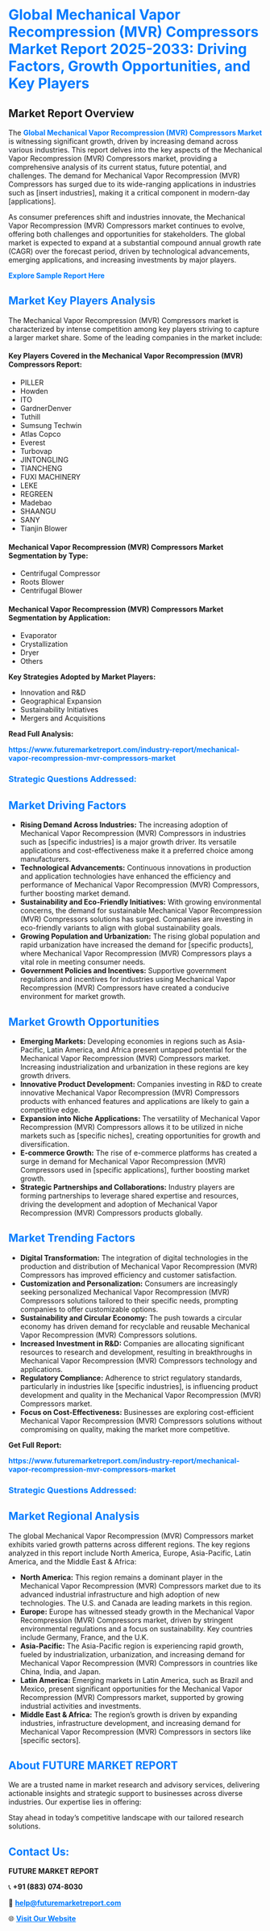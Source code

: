 <h1 style="color: #007BFF;">Global Mechanical Vapor Recompression (MVR) Compressors Market Report 2025-2033: Driving Factors, Growth Opportunities, and Key Players</h1>

<section id="overview">
<h2>Market Report Overview</h2>
<p>The <a href="https://www.futuremarketreport.com/industry-report/mechanical-vapor-recompression-mvr-compressors-market" style="color: #007BFF; text-decoration: none;"><strong>Global Mechanical Vapor Recompression (MVR) Compressors Market</strong></a> is witnessing significant growth, driven by increasing demand across various industries. This report delves into the key aspects of the Mechanical Vapor Recompression (MVR) Compressors market, providing a comprehensive analysis of its current status, future potential, and challenges. The demand for Mechanical Vapor Recompression (MVR) Compressors has surged due to its wide-ranging applications in industries such as [insert industries], making it a critical component in modern-day [applications].</p>
<p>As consumer preferences shift and industries innovate, the Mechanical Vapor Recompression (MVR) Compressors market continues to evolve, offering both challenges and opportunities for stakeholders. The global market is expected to expand at a substantial compound annual growth rate (CAGR) over the forecast period, driven by technological advancements, emerging applications, and increasing investments by major players.</p>
</section>

<section id="overview">
<p><a href="https://www.futuremarketreport.com/request-sample/reportId=101912" style="color: #007BFF; text-decoration: none;"><strong>Explore Sample Report Here</strong></a></p>
</section>

<section id="key-players">
<h2 style="color: #007BFF;">Market Key Players Analysis</h2>
<p>The Mechanical Vapor Recompression (MVR) Compressors market is characterized by intense competition among key players striving to capture a larger market share. Some of the leading companies in the market include:</p>
<h4>Key Players Covered in the Mechanical Vapor Recompression (MVR) Compressors Report:</h4>
<ul><li>PILLER</li><li>Howden</li><li>ITO</li><li>GardnerDenver</li><li>Tuthill</li><li>Sumsung Techwin</li><li>Atlas Copco</li><li>Everest</li><li>Turbovap</li><li>JINTONGLING</li><li>TIANCHENG</li><li>FUXI MACHINERY</li><li>LEKE</li><li>REGREEN</li><li>Madebao</li><li>SHAANGU</li><li>SANY</li><li>Tianjin Blower</li></ul>
<h4>Mechanical Vapor Recompression (MVR) Compressors Market Segmentation by Type:</h4>
<ul><li>Centrifugal Compressor</li><li>Roots Blower</li><li>Centrifugal Blower</li></ul>

<h4>Mechanical Vapor Recompression (MVR) Compressors Market Segmentation by Application:</h4>
<ul><li>Evaporator</li><li>Crystallization</li><li>Dryer</li><li>Others</li></ul>
<p><strong>Key Strategies Adopted by Market Players:</strong></p>
<ul>
<li>Innovation and R&D</li>
<li>Geographical Expansion</li>
<li>Sustainability Initiatives</li>
<li>Mergers and Acquisitions</li>
</ul>
</section>

<section>
<p><strong>Read Full Analysis: </strong></p><a href="https://www.futuremarketreport.com/industry-report/mechanical-vapor-recompression-mvr-compressors-market" style="color: #007BFF; text-decoration: none;"><strong>https://www.futuremarketreport.com/industry-report/mechanical-vapor-recompression-mvr-compressors-market</strong></a>
<h3 style="color: #007BFF;">Strategic Questions Addressed:</h3>
</section>

<section id="driving-factors">
<h2 style="color: #007BFF;">Market Driving Factors</h2>
<ul>
<li><strong>Rising Demand Across Industries:</strong> The increasing adoption of Mechanical Vapor Recompression (MVR) Compressors in industries such as [specific industries] is a major growth driver. Its versatile applications and cost-effectiveness make it a preferred choice among manufacturers.</li>
<li><strong>Technological Advancements:</strong> Continuous innovations in production and application technologies have enhanced the efficiency and performance of Mechanical Vapor Recompression (MVR) Compressors, further boosting market demand.</li>
<li><strong>Sustainability and Eco-Friendly Initiatives:</strong> With growing environmental concerns, the demand for sustainable Mechanical Vapor Recompression (MVR) Compressors solutions has surged. Companies are investing in eco-friendly variants to align with global sustainability goals.</li>
<li><strong>Growing Population and Urbanization:</strong> The rising global population and rapid urbanization have increased the demand for [specific products], where Mechanical Vapor Recompression (MVR) Compressors plays a vital role in meeting consumer needs.</li>
<li><strong>Government Policies and Incentives:</strong> Supportive government regulations and incentives for industries using Mechanical Vapor Recompression (MVR) Compressors have created a conducive environment for market growth.</li>
</ul>
</section>

<section id="growth-opportunities">
<h2 style="color: #007BFF;">Market Growth Opportunities</h2>
<ul>
<li><strong>Emerging Markets:</strong> Developing economies in regions such as Asia-Pacific, Latin America, and Africa present untapped potential for the Mechanical Vapor Recompression (MVR) Compressors market. Increasing industrialization and urbanization in these regions are key growth drivers.</li>
<li><strong>Innovative Product Development:</strong> Companies investing in R&D to create innovative Mechanical Vapor Recompression (MVR) Compressors products with enhanced features and applications are likely to gain a competitive edge.</li>
<li><strong>Expansion into Niche Applications:</strong> The versatility of Mechanical Vapor Recompression (MVR) Compressors allows it to be utilized in niche markets such as [specific niches], creating opportunities for growth and diversification.</li>
<li><strong>E-commerce Growth:</strong> The rise of e-commerce platforms has created a surge in demand for Mechanical Vapor Recompression (MVR) Compressors used in [specific applications], further boosting market growth.</li>
<li><strong>Strategic Partnerships and Collaborations:</strong> Industry players are forming partnerships to leverage shared expertise and resources, driving the development and adoption of Mechanical Vapor Recompression (MVR) Compressors products globally.</li>
</ul>
</section>

<section id="trending-factors">
<h2 style="color: #007BFF;">Market Trending Factors</h2>
<ul>
<li><strong>Digital Transformation:</strong> The integration of digital technologies in the production and distribution of Mechanical Vapor Recompression (MVR) Compressors has improved efficiency and customer satisfaction.</li>
<li><strong>Customization and Personalization:</strong> Consumers are increasingly seeking personalized Mechanical Vapor Recompression (MVR) Compressors solutions tailored to their specific needs, prompting companies to offer customizable options.</li>
<li><strong>Sustainability and Circular Economy:</strong> The push towards a circular economy has driven demand for recyclable and reusable Mechanical Vapor Recompression (MVR) Compressors solutions.</li>
<li><strong>Increased Investment in R&D:</strong> Companies are allocating significant resources to research and development, resulting in breakthroughs in Mechanical Vapor Recompression (MVR) Compressors technology and applications.</li>
<li><strong>Regulatory Compliance:</strong> Adherence to strict regulatory standards, particularly in industries like [specific industries], is influencing product development and quality in the Mechanical Vapor Recompression (MVR) Compressors market.</li>
<li><strong>Focus on Cost-Effectiveness:</strong> Businesses are exploring cost-efficient Mechanical Vapor Recompression (MVR) Compressors solutions without compromising on quality, making the market more competitive.</li>
</ul>
</section>

<section>
<p><strong>Get Full Report: </strong></p><a href="https://www.futuremarketreport.com/industry-report/mechanical-vapor-recompression-mvr-compressors-market" style="color: #007BFF; text-decoration: none;"><strong>https://www.futuremarketreport.com/industry-report/mechanical-vapor-recompression-mvr-compressors-market</strong></a>
<h3 style="color: #007BFF;">Strategic Questions Addressed:</h3>
</section>


<section id="regional-analysis">
<h2 style="color: #007BFF;">Market Regional Analysis</h2>
<p>The global Mechanical Vapor Recompression (MVR) Compressors market exhibits varied growth patterns across different regions. The key regions analyzed in this report include North America, Europe, Asia-Pacific, Latin America, and the Middle East & Africa:</p>
<ul>
<li><strong>North America:</strong> This region remains a dominant player in the Mechanical Vapor Recompression (MVR) Compressors market due to its advanced industrial infrastructure and high adoption of new technologies. The U.S. and Canada are leading markets in this region.</li>
<li><strong>Europe:</strong> Europe has witnessed steady growth in the Mechanical Vapor Recompression (MVR) Compressors market, driven by stringent environmental regulations and a focus on sustainability. Key countries include Germany, France, and the U.K.</li>
<li><strong>Asia-Pacific:</strong> The Asia-Pacific region is experiencing rapid growth, fueled by industrialization, urbanization, and increasing demand for Mechanical Vapor Recompression (MVR) Compressors in countries like China, India, and Japan.</li>
<li><strong>Latin America:</strong> Emerging markets in Latin America, such as Brazil and Mexico, present significant opportunities for the Mechanical Vapor Recompression (MVR) Compressors market, supported by growing industrial activities and investments.</li>
<li><strong>Middle East & Africa:</strong> The region’s growth is driven by expanding industries, infrastructure development, and increasing demand for Mechanical Vapor Recompression (MVR) Compressors in sectors like [specific sectors].</li>
</ul>
</section>

<footer>
<h2 style="color: #007BFF;">About FUTURE MARKET REPORT</h2>
<p>We are a trusted name in market research and advisory services, delivering actionable insights and strategic support to businesses across diverse industries. Our expertise lies in offering:</p>

<p>Stay ahead in today’s competitive landscape with our tailored research solutions.</p>

<h2 style="color: #007BFF;">Contact Us:</h2>
<p><strong>FUTURE MARKET REPORT</strong></p>
<p>📞 <strong>+91 (883) 074-8030</strong></p>
<p>📧 <strong><a href="mailto:help@futuremarketreport.com" style="color: #007BFF;">help@futuremarketreport.com</a></strong></p>
<p>🌐 <strong><a href="https://www.futuremarketreport.com/" style="color: #007BFF;">Visit Our Website</a></strong></p>
</footer>